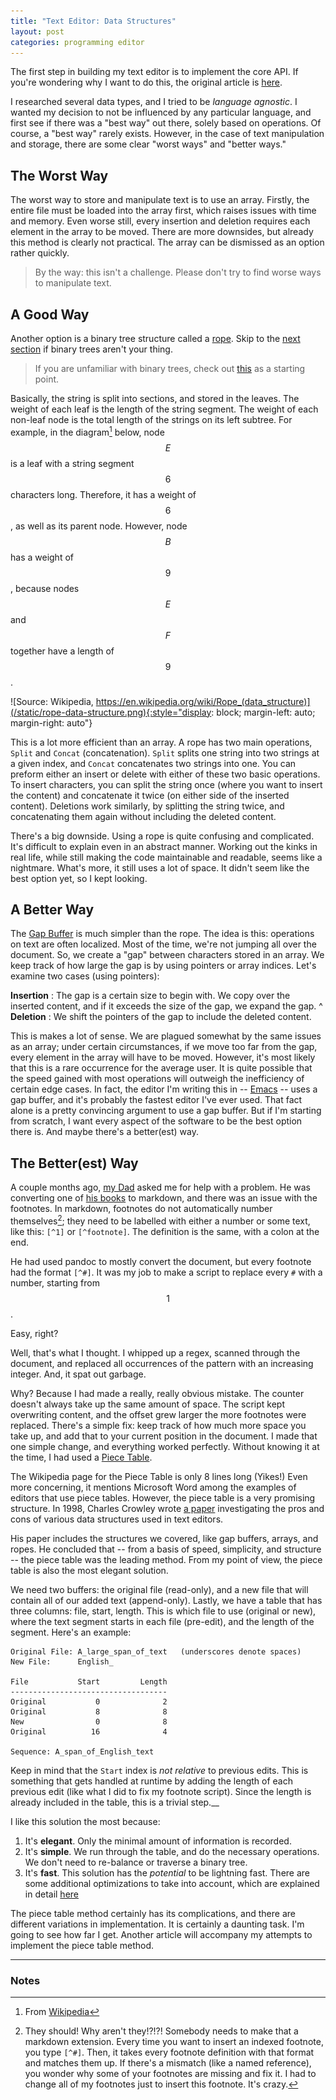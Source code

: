 ```yaml
---
title: "Text Editor: Data Structures"
layout: post
categories: programming editor
---
```


The first step in building my text editor is to implement the core API. If you're wondering why I want to do this, the original article is [here](/programming/2017/09/22/the-text-editor/).  

I researched several data types, and I tried to be *language agnostic*. I wanted my decision to not be influenced by any particular language, and first see if there was a "best way" out there, solely based on operations. Of course, a "best way" rarely exists. However, in the case of text manipulation and storage, there are some clear "worst ways" and "better ways." 

## The Worst Way

The worst way to store and manipulate text is to use an array. Firstly, the entire file must be loaded into the array first, which raises issues with time and memory. Even worse still, every insertion and deletion requires each element in the array to be moved. There are more downsides, but already this method is clearly not practical. The array can be dismissed as an option rather quickly.

> By the way: this isn't a challenge. Please don't try to find worse ways to manipulate text.

## A Good Way

Another option is a binary tree structure called a [rope](https://en.wikipedia.org/wiki/Rope_(data_structure)). Skip to the [next section](#a-rope) if binary trees aren't your thing.

> If you are unfamiliar with binary trees, check out [this](https://en.wikipedia.org/wiki/Binary_tree) as a starting point.

Basically, the string is split into sections, and stored in the leaves. The weight of each leaf is the length of the string segment. The weight of each non-leaf node is the total length of the strings on its left subtree. For example, in the diagram[^1] below, node $$E$$ is a leaf with a string segment $$6$$ characters long. Therefore, it has a weight of $$6$$, as well as its parent node. However, node $$B$$ has a weight of $$9$$, because nodes $$E$$ and $$F$$ together have a length of $$9$$.

![Source: Wikipedia, https://en.wikipedia.org/wiki/Rope_(data_structure)](/static/rope-data-structure.png){:style="display: block; margin-left: auto; margin-right: auto"}


This is a lot more efficient than an array. A rope has two main operations, `Split` and `Concat` (concatenation). `Split` splits one string into two strings at a given index, and `Concat` concatenates two strings into one. You can preform either an insert or delete with either of these two basic operations. To insert characters, you can split the string once (where you want to insert the content) and concatenate it twice (on either side of the inserted content). Deletions work similarly, by splitting the string twice, and concatenating them again without including the deleted content.  

There's a big downside. Using a rope is quite confusing and complicated. It's difficult to explain even in an abstract manner. Working out the kinks in real life, while still making the code maintainable and readable, seems like a nightmare. What's more, it still uses a lot of space. It didn't seem like the best option yet, so I kept looking.

## A Better Way

The [Gap Buffer](https://en.wikipedia.org/wiki/Gap_buffer) is much simpler than the rope. The idea is this: operations on text are often localized. Most of the time, we're not jumping all over the document. So, we create a "gap" between characters stored in an array. We keep track of how large the gap is by using pointers or array indices. Let's examine two cases (using pointers):  

**Insertion**
: The gap is a certain size to begin with. We copy over the inserted content, and if it exceeds the size of the gap, we expand the gap.
^
**Deletion**
: We shift the pointers of the gap to include the deleted content.  

This is makes a lot of sense. We are plagued somewhat by the same issues as an array; under certain circumstances, if we move too far from the gap, every element in the array will have to be moved. However, it's most likely that this is a rare occurrence for the average user. It is quite possible that the speed gained with most operations will outweigh the inefficiency of certain edge cases. In fact, the editor I'm writing this in -- [Emacs](https://www.gnu.org/software/emacs/) -- uses a gap buffer, and it's probably the fastest editor I've ever used. That fact alone is a pretty convincing argument to use a gap buffer. But if I'm starting from scratch, I want every aspect of the software to be the best option there is. And maybe there's a better(est) way.

## The Better(est) Way

A couple months ago, [my Dad](https://www.rosslaird.com/) asked me for help with a problem. He was converting one of [his books](https://www.rosslaird.com/stones-throw/) to markdown, and there was an issue with the footnotes. In markdown, footnotes do not automatically number themselves[^2]; they need to be labelled with either a number or some text, like this: `[^1]` or `[^footnote]`. The definition is the same, with a colon at the end.  

He had used pandoc to mostly convert the document, but every footnote had the format `[^#]`. It was my job to make a script to replace every `#` with a number, starting from $$1$$.  

Easy, right?  

Well, that's what I thought. I whipped up a regex, scanned through the document, and replaced all occurrences of the pattern with an increasing integer. And, it spat out garbage.  

Why? Because I had made a really, really obvious mistake. The counter doesn't always take up the same amount of space. The script kept overwriting content, and the offset grew larger the more footnotes were replaced. There's a simple fix: keep track of how much more space you take up, and add that to your current position in the document. I made that one simple change, and everything worked perfectly. Without knowing it at the time, I had used a [Piece Table](https://en.wikipedia.org/wiki/Piece_table).  

The Wikipedia page for the Piece Table is only 8 lines long (Yikes!) Even more concerning, it mentions Microsoft Word among the examples of editors that use piece tables. However, the piece table is a very promising structure. In 1998, Charles Crowley wrote [a paper](https://www.cs.unm.edu/~crowley/papers/sds.pdf) investigating the pros and cons of various data structures used in text editors.  

His paper includes the structures we covered, like gap buffers, arrays, and ropes. He concluded that -- from a basis of speed, simplicity, and structure -- the piece table was the leading method. From my point of view, the piece table is also the most elegant solution.  

We need two buffers: the original file (read-only), and a new file that will contain all of our added text (append-only). Lastly, we have a table that has three columns: file, start, length. This is which file to use (original or new), where the text segment starts in each file (pre-edit), and the length of the segment. Here's an example:  

    Original File: A_large_span_of_text   (underscores denote spaces)
	New File:      English_
	
	File           Start         Length
	-----------------------------------
	Original           0              2
	Original           8              8
	New                0              8
	Original          16              4
	
	Sequence: A_span_of_English_text
	
Keep in mind that the `Start` index is *not relative* to previous edits. This is something that gets handled at runtime by adding the length of each previous edit (like what I did to fix my footnote script). Since the length is already included in the table, this is a trivial step.__

I like this solution the most because:

1. It's **elegant**. Only the minimal amount of information is recorded. 
2. It's **simple**. We run through the table, and do the necessary operations. We don't need to re-balance or traverse a binary tree.
3. It's **fast**. This solution has the *potential* to be lightning fast. There are some additional optimizations to take into account, which are explained in detail [here](http://www.catch22.net/tuts/piece-chains)

The piece table method certainly has its complications, and there are different variations in implementation. It is certainly a daunting task. I'm going to see how far I get. Another article will accompany my attempts to implement the piece table method.

---

### Notes

[^1]: From [Wikipedia](https://en.wikipedia.org/wiki/Rope_(data_structure))
[^2]: They should! Why aren't they!?!?! Somebody needs to make that a markdown extension. Every time you want to insert an indexed footnote, you type `[^#]`. Then, it takes every footnote definition with that format and matches them up. If there's a mismatch (like a named reference), you wonder why some of your footnotes are missing and fix it. I had to change all of my footnotes just to insert this footnote. It's crazy. 

